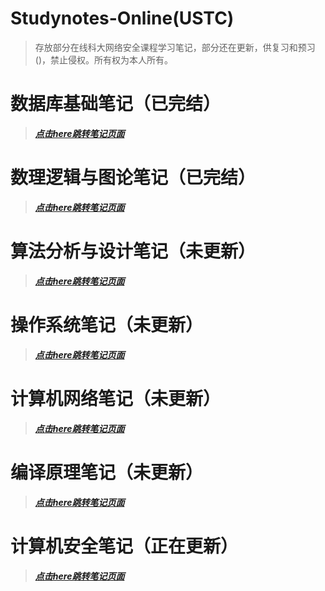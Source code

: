 # Studynotes-Online(USTC)
> 存放部分在线科大网络安全课程学习笔记，部分还在更新，供复习和预习()，禁止侵权。所有权为本人所有。

# 数据库基础笔记（已完结）
> ***[点击here跳转笔记页面](https://forget-eve.github.io/Database-Basics/#/)***

# 数理逻辑与图论笔记（已完结）
> ***[点击here跳转笔记页面](https://forget-eve.github.io/Mathematics-logic-graph-theory/#/)***

# 算法分析与设计笔记（未更新）
> ***[点击here跳转笔记页面](https://forget-eve.github.io/Algorithm-design-analysis/#/)***

# 操作系统笔记（未更新）
> ***[点击here跳转笔记页面](https://forget-eve.github.io/OS/#/)***

# 计算机网络笔记（未更新）
> ***[点击here跳转笔记页面](https://forget-eve.github.io/Computer-Network/#/)***

# 编译原理笔记（未更新）
> ***[点击here跳转笔记页面](https://forget-eve.github.io/Compiler-Principle/#/)***

# 计算机安全笔记（正在更新）
> ***[点击here跳转笔记页面](https://forget-eve.github.io/Computer-Safety/#/)***
